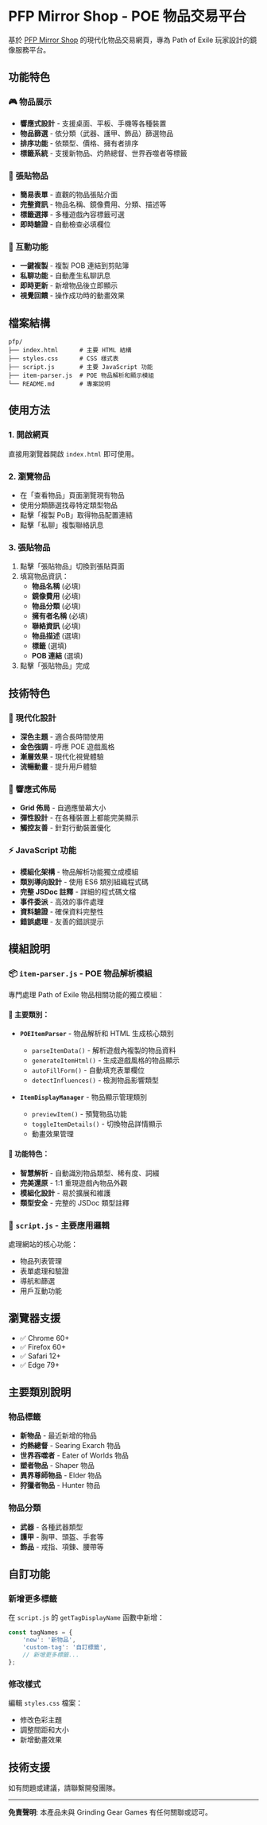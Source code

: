 # PFP Mirror Shop - POE 物品交易平台

基於 [PFP Mirror Shop](https://www.pfpmirror.shop/) 的現代化物品交易網頁，專為 Path of Exile 玩家設計的鏡像服務平台。

## 功能特色

### 🎮 物品展示
- **響應式設計** - 支援桌面、平板、手機等各種裝置
- **物品篩選** - 依分類（武器、護甲、飾品）篩選物品
- **排序功能** - 依類型、價格、擁有者排序
- **標籤系統** - 支援新物品、灼熱總督、世界吞噬者等標籤

### 📝 張貼物品
- **簡易表單** - 直觀的物品張貼介面
- **完整資訊** - 物品名稱、鏡像費用、分類、描述等
- **標籤選擇** - 多種遊戲內容標籤可選
- **即時驗證** - 自動檢查必填欄位

### 🔧 互動功能
- **一鍵複製** - 複製 POB 連結到剪貼簿
- **私聊功能** - 自動產生私聊訊息
- **即時更新** - 新增物品後立即顯示
- **視覺回饋** - 操作成功時的動畫效果

## 檔案結構

```
pfp/
├── index.html      # 主要 HTML 結構
├── styles.css      # CSS 樣式表
├── script.js       # 主要 JavaScript 功能
├── item-parser.js  # POE 物品解析和顯示模組
└── README.md       # 專案說明
```

## 使用方法

### 1. 開啟網頁
直接用瀏覽器開啟 `index.html` 即可使用。

### 2. 瀏覽物品
- 在「查看物品」頁面瀏覽現有物品
- 使用分類篩選找尋特定類型物品
- 點擊「複製 PoB」取得物品配置連結
- 點擊「私聊」複製聯絡訊息

### 3. 張貼物品
1. 點擊「張貼物品」切換到張貼頁面
2. 填寫物品資訊：
   - **物品名稱** (必填)
   - **鏡像費用** (必填)
   - **物品分類** (必填)
   - **擁有者名稱** (必填)
   - **聯絡資訊** (必填)
   - **物品描述** (選填)
   - **標籤** (選填)
   - **POB 連結** (選填)
3. 點擊「張貼物品」完成

## 技術特色

### 🎨 現代化設計
- **深色主題** - 適合長時間使用
- **金色強調** - 呼應 POE 遊戲風格
- **漸層效果** - 現代化視覺體驗
- **流暢動畫** - 提升用戶體驗

### 📱 響應式佈局
- **Grid 佈局** - 自適應螢幕大小
- **彈性設計** - 在各種裝置上都能完美顯示
- **觸控友善** - 針對行動裝置優化

### ⚡ JavaScript 功能
- **模組化架構** - 物品解析功能獨立成模組
- **類別導向設計** - 使用 ES6 類別組織程式碼
- **完整 JSDoc 註釋** - 詳細的程式碼文檔
- **事件委派** - 高效的事件處理
- **資料驗證** - 確保資料完整性
- **錯誤處理** - 友善的錯誤提示

## 模組說明

### 📦 `item-parser.js` - POE 物品解析模組
專門處理 Path of Exile 物品相關功能的獨立模組：

#### 🔧 主要類別：
- **`POEItemParser`** - 物品解析和 HTML 生成核心類別
  - `parseItemData()` - 解析遊戲內複製的物品資料
  - `generateItemHtml()` - 生成遊戲風格的物品顯示
  - `autoFillForm()` - 自動填充表單欄位
  - `detectInfluences()` - 檢測物品影響類型

- **`ItemDisplayManager`** - 物品顯示管理類別
  - `previewItem()` - 預覽物品功能
  - `toggleItemDetails()` - 切換物品詳情顯示
  - 動畫效果管理

#### 🎯 功能特色：
- **智慧解析** - 自動識別物品類型、稀有度、詞綴
- **完美還原** - 1:1 重現遊戲內物品外觀
- **模組化設計** - 易於擴展和維護
- **類型安全** - 完整的 JSDoc 類型註釋

### 📄 `script.js` - 主要應用邏輯
處理網站的核心功能：
- 物品列表管理
- 表單處理和驗證
- 導航和篩選
- 用戶互動功能

## 瀏覽器支援

- ✅ Chrome 60+
- ✅ Firefox 60+
- ✅ Safari 12+
- ✅ Edge 79+

## 主要類別說明

### 物品標籤
- **新物品** - 最近新增的物品
- **灼熱總督** - Searing Exarch 物品
- **世界吞噬者** - Eater of Worlds 物品
- **塑者物品** - Shaper 物品
- **異界尊師物品** - Elder 物品
- **狩獵者物品** - Hunter 物品

### 物品分類
- **武器** - 各種武器類型
- **護甲** - 胸甲、頭盔、手套等
- **飾品** - 戒指、項鍊、腰帶等

## 自訂功能

### 新增更多標籤
在 `script.js` 的 `getTagDisplayName` 函數中新增：

```javascript
const tagNames = {
    'new': '新物品',
    'custom-tag': '自訂標籤',
    // 新增更多標籤...
};
```

### 修改樣式
編輯 `styles.css` 檔案：
- 修改色彩主題
- 調整間距和大小
- 新增動畫效果

## 技術支援

如有問題或建議，請聯繫開發團隊。

---

**免責聲明**: 本產品未與 Grinding Gear Games 有任何關聯或認可。 